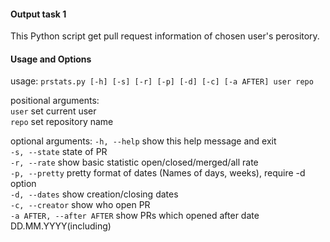 
#### Output task 1

This Python script get pull request information of chosen user's perository.


#### Usage and Options

usage: `prstats.py [-h] [-s] [-r] [-p] [-d] [-c] [-a AFTER] user repo`

positional arguments:  
  `user`                  set current user  
  `repo`                  set repository name

optional arguments:
  `-h, --help`               show this help message and exit  
  `-s, --state`              state of PR  
  `-r, --rate`               show basic statistic open/closed/merged/all rate  
  `-p, --pretty`             pretty format of dates (Names of days, weeks), require -d option  
  `-d, --dates`              show creation/closing dates  
  `-c, --creator`            show who open PR  
  `-a AFTER, --after AFTER`  show PRs which opened after date DD.MM.YYYY(including)  

